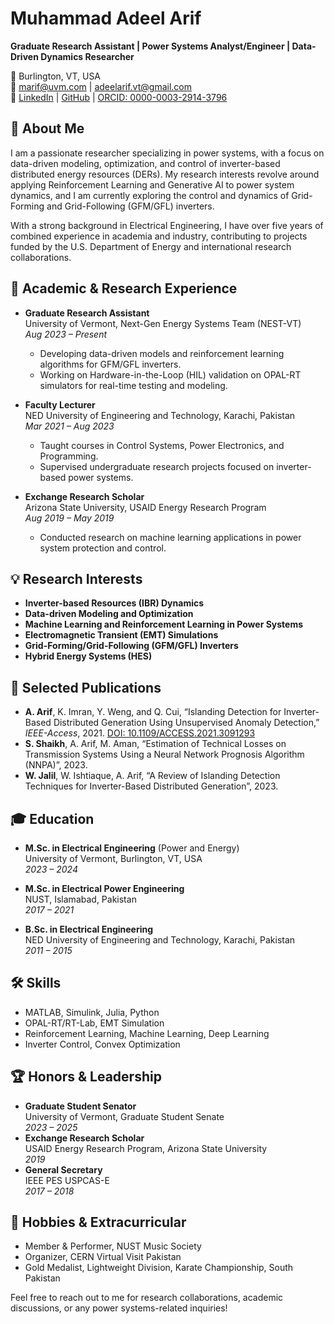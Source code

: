 # Muhammad Adeel Arif

**Graduate Research Assistant | Power Systems Analyst/Engineer | Data-Driven Dynamics Researcher**

📍 Burlington, VT, USA  
📧 [marif@uvm.com](mailto:marif@uvm.com) | [adeelarif.vt@gmail.com](mailto:adeelarif.vt@gmail.com)  
🔗 [LinkedIn](https://www.linkedin.com/in/marif5/) | [GitHub](https://github.com/marif5) | [ORCID: 0000-0003-2914-3796](https://orcid.org/my-orcid?orcid=0000-0003-2914-3796)

## 👋 About Me

I am a passionate researcher specializing in power systems, with a focus on data-driven modeling, optimization, and control of inverter-based distributed energy resources (DERs). My research interests revolve around applying Reinforcement Learning and Generative AI to power system dynamics, and I am currently exploring the control and dynamics of Grid-Forming and Grid-Following (GFM/GFL) inverters.

With a strong background in Electrical Engineering, I have over five years of combined experience in academia and industry, contributing to projects funded by the U.S. Department of Energy and international research collaborations.

## 🏫 Academic & Research Experience

- **Graduate Research Assistant**  
  University of Vermont, Next-Gen Energy Systems Team (NEST-VT)  
  *Aug 2023 – Present*  
  - Developing data-driven models and reinforcement learning algorithms for GFM/GFL inverters.
  - Working on Hardware-in-the-Loop (HIL) validation on OPAL-RT simulators for real-time testing and modeling.

- **Faculty Lecturer**  
  NED University of Engineering and Technology, Karachi, Pakistan  
  *Mar 2021 – Aug 2023*  
  - Taught courses in Control Systems, Power Electronics, and Programming.
  - Supervised undergraduate research projects focused on inverter-based power systems.

- **Exchange Research Scholar**  
  Arizona State University, USAID Energy Research Program  
  *Aug 2019 – May 2019*  
  - Conducted research on machine learning applications in power system protection and control.

## 💡 Research Interests
- **Inverter-based Resources (IBR) Dynamics**  
- **Data-driven Modeling and Optimization**  
- **Machine Learning and Reinforcement Learning in Power Systems**  
- **Electromagnetic Transient (EMT) Simulations**  
- **Grid-Forming/Grid-Following (GFM/GFL) Inverters**  
- **Hybrid Energy Systems (HES)**

## 📂 Selected Publications
- **A. Arif**, K. Imran, Y. Weng, and Q. Cui, “Islanding Detection for Inverter-Based Distributed Generation Using Unsupervised Anomaly Detection,” *IEEE-Access*, 2021. [DOI: 10.1109/ACCESS.2021.3091293](https://doi.org/10.1109/ACCESS.2021.3091293)
- **S. Shaikh**, A. Arif, M. Aman, “Estimation of Technical Losses on Transmission Systems Using a Neural Network Prognosis Algorithm (NNPA)”, 2023.
- **W. Jalil**, W. Ishtiaque, A. Arif, “A Review of Islanding Detection Techniques for Inverter-Based Distributed Generation”, 2023.

## 🎓 Education

- **M.Sc. in Electrical Engineering** (Power and Energy)  
  University of Vermont, Burlington, VT, USA  
  *2023 – 2024*  

- **M.Sc. in Electrical Power Engineering**  
  NUST, Islamabad, Pakistan  
  *2017 – 2021*  

- **B.Sc. in Electrical Engineering**  
  NED University of Engineering and Technology, Karachi, Pakistan  
  *2011 – 2015*  

## 🛠️ Skills
- MATLAB, Simulink, Julia, Python
- OPAL-RT/RT-Lab, EMT Simulation
- Reinforcement Learning, Machine Learning, Deep Learning
- Inverter Control, Convex Optimization

## 🏆 Honors & Leadership
- **Graduate Student Senator**  
  University of Vermont, Graduate Student Senate  
  *2023 – 2025*
- **Exchange Research Scholar**  
  USAID Energy Research Program, Arizona State University  
  *2019*
- **General Secretary**  
  IEEE PES USPCAS-E  
  *2017 – 2018*

## 🎸 Hobbies & Extracurricular
- Member & Performer, NUST Music Society
- Organizer, CERN Virtual Visit Pakistan
- Gold Medalist, Lightweight Division, Karate Championship, South Pakistan

Feel free to reach out to me for research collaborations, academic discussions, or any power systems-related inquiries!

